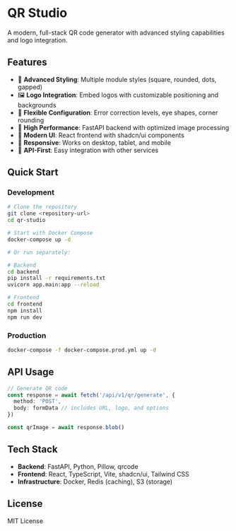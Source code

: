 # QR Studio

A modern, full-stack QR code generator with advanced styling capabilities and logo integration.

## Features

- 🎨 **Advanced Styling**: Multiple module styles (square, rounded, dots, gapped)
- 🖼️ **Logo Integration**: Embed logos with customizable positioning and backgrounds
- 🔧 **Flexible Configuration**: Error correction levels, eye shapes, corner rounding
- 🚀 **High Performance**: FastAPI backend with optimized image processing
- 🎯 **Modern UI**: React frontend with shadcn/ui components
- 📱 **Responsive**: Works on desktop, tablet, and mobile
- 🔗 **API-First**: Easy integration with other services

## Quick Start

### Development

```bash
# Clone the repository
git clone <repository-url>
cd qr-studio

# Start with Docker Compose
docker-compose up -d

# Or run separately:

# Backend
cd backend
pip install -r requirements.txt
uvicorn app.main:app --reload

# Frontend
cd frontend
npm install
npm run dev
```

### Production

```bash
docker-compose -f docker-compose.prod.yml up -d
```

## API Usage

```typescript
// Generate QR code
const response = await fetch('/api/v1/qr/generate', {
  method: 'POST',
  body: formData // includes URL, logo, and options
})

const qrImage = await response.blob()
```

## Tech Stack

- **Backend**: FastAPI, Python, Pillow, qrcode
- **Frontend**: React, TypeScript, Vite, shadcn/ui, Tailwind CSS
- **Infrastructure**: Docker, Redis (caching), S3 (storage)

## License

MIT License
